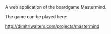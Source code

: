 A web application of the boardgame Mastermind.

The game can be played here:

http://dimitriwalters.com/projects/mastermind
